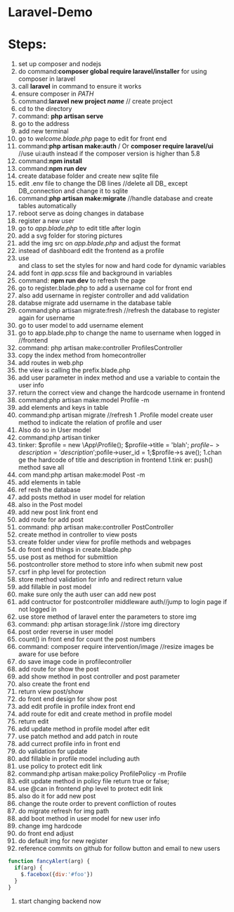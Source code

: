 # Laravel-Demo
# Steps:

1. set up composer and nodejs
1. do command:__composer global require laravel/installer__ for using composer in laravel
1. call __laravel__ in command to ensure it works
1. ensure composer in _PATH_
1. command:__laravel new project _name___ // create project
1. cd to the directory
1. command: __php artisan serve__
1. go to the address
1. add new terminal
1. go to _welcome.blade.php_ page to edit for front end
1. command:__php artisan make:auth__ /  Or __composer require laravel/ui__ //use ui:auth instead if the composer version is higher than 5.8
1. command:__npm install__
1. command:__npm run dev__
1. create database folder and create new sqlite file
1. edit .env file to change the DB lines //delete all DB_ except DB_connection and change it to sqlite
1. command:__php artisan make:migrate__ //handle database and create tables automatically
1. reboot serve as doing changes in database
1. register a new user
1. go to _app.blade.php_ to edit title after login
1. add a svg folder for storing pictures
1. add the img src on _app.blade.php_ and adjust the format
1. instead of dashboard edit the frontend as a profile
1. use <div> and class to set the styles for now and hard code for dynamic variables
1. add font in _app.scss_ file and background in variables
1. command: __npm run dev__ to refresh the page
1. go to register.blade.php to add a username col for front end
1. also add username in register controller and add validation
1. databse migrate add username in the database table
1. command:php artisan migrate:fresh //refresh the database to register again for username
1. go to user model to add username element
1. go to app.blade.php to change the name to username when logged in //frontend
1. command: php artisan make:controller ProfilesController
1. copy the index method from homecontroller
1. add routes in web.php
1. the view is calling the prefix.blade.php
1. add user parameter in index method and use a variable to contain the user info
1. return the correct view and change the hardcode username in frontend
1. command:php artisan make:model Profile -m
1. add elements and keys in table
1. command:php artisan migrate //refresh
1 .Profile model create user method to indicate the relation of profile and user
1. Also do so in User model
1. command:php artisan tinker 
1. tinker: $profile = new \App\Profile(); $profile->title = 'blah'; $profile->description='description';$pofile->user_id = 1;$profile->s ave(); 
1.chan ge the hardcode of title and description in frontend
1.tink er: push() method save all
1. com mand:php artisan make:model Post -m
1. add  elements in table
1. ref resh the database
1. add posts method in user model for relation
1. also in the Post model
1. add new post link front end
1. add route for add post
1. command: php artisan make:controller PostController
1. create method in controller to view posts
1. create folder under view for profile methods and webpages
1.  do front end things in create.blade.php
1. use post as method for submittion
1. postcontroller store method to store info when submit new post
1. csrf in php level for protection
1. store method validation for info and redirect return value
1. add fillable in post model
1. make sure only the auth user can add new post
1. add contructor for postcontroller middleware auth//jump to login page if not logged in
1. use store method of laravel enter the parameters to store img
1. command: php artisan storage:link //store img directory
1. post order reverse in user model
1. count() in front end for count the post numbers
1. command: composer require intervention/image //resize images be aware for use before
1. do save image code in profilecontroller
1. add route for show the post
1. add show method in post controller and post parameter
1. also create the front end
1. return view post/show
1. do front end design for show post
1. add edit profile in profile index front end
1. add route for edit and create method in profile model
1. return edit
1. add update method in profile model after edit 
1. use patch method and add patch in route
1. add currect profile info in front end
1. do validation for update
1. add fillable in profile model including auth
1. use policy to protect edit link
1. command:php artisan make:policy ProfilePolicy -m Profile
1. edit update method in policy file return true or false;
1. use @can in frontend php level to protect edit link
1. also do it for add new post
1. change the route order to prevent confliction of routes
1. do migrate refresh for img path
1. add boot method in user model for new user info
1. change img hardcode
1. do front end adjust
1. do default img for new register
1. reference commits on github for follow button and email to new users
```javascript
function fancyAlert(arg) {
  if(arg) {
    $.facebox({div:'#foo'})
  }
}
```
1. start changing backend now